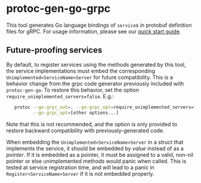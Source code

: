 # protoc-gen-go-grpc

This tool generates Go language bindings of `service`s in protobuf definition
files for gRPC.  For usage information, please see our [quick start
guide](https://grpc.io/docs/languages/go/quickstart/).

## Future-proofing services

By default, to register services using the methods generated by this tool, the
service implementations must embed the corresponding
`Unimplemented<ServiceName>Server` for future compatibility.  This is a behavior
change from the grpc code generator previously included with `protoc-gen-go`.
To restore this behavior, set the option `require_unimplemented_servers=false`.
E.g.:

```sh
   protoc --go-grpc_out=. --go-grpc_opt=require_unimplemented_servers=false \
          --go-grpc_opt=[other options...]
```

Note that this is not recommended, and the option is only provided to restore
backward compatibility with previously-generated code.

When embedding the `Unimplemented<ServiceName>Server` in a struct that
implements the service, it should be embedded by _value_ instead of as a
_pointer_.  If it is embedded as a pointer, it must be assigned to a valid,
non-nil pointer or else unimplemented methods would panic when called.  This is
tested at service registration time, and will lead to a panic in
`Register<ServiceName>Server` if it is not embedded properly.
